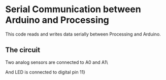 # Serial Communication between Arduino and Processing

This code reads and writes data serially between Processing and Arduino.


## The circuit

Two analog sensors are connected to A0 and A1\

And LED is connected to digital pin 11}
